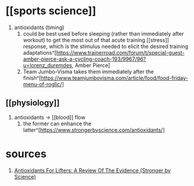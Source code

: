 # [[sports science]]
1. antioxidants (timing)
	1. could be best used before sleeping (rather than immediately after workout) to get the most out of that acute training [[stress]] response, which is the stimulus needed to elicit the desired training adaptations^[https://www.trainerroad.com/forum/t/special-guest-amber-pierce-ask-a-cycling-coach-193/9967/96?u=lorenz_duremdes, Amber Pierce]
	2. Team Jumbo-Visma takes them immediately after the finish^[https://www.teamjumbovisma.com/article/food/food-friday-menu-of-roglic/]

## [[physiology]]
1. antioxidants → [[blood]] flow
	1. the former can enhance the latter^[https://www.strongerbyscience.com/antioxidants/]

# sources
1. [Antioxidants For Lifters: A Review Of The Evidence (Stronger by Science)](https://www.strongerbyscience.com/antioxidants/#Oxidative_stress_and_inflammation)